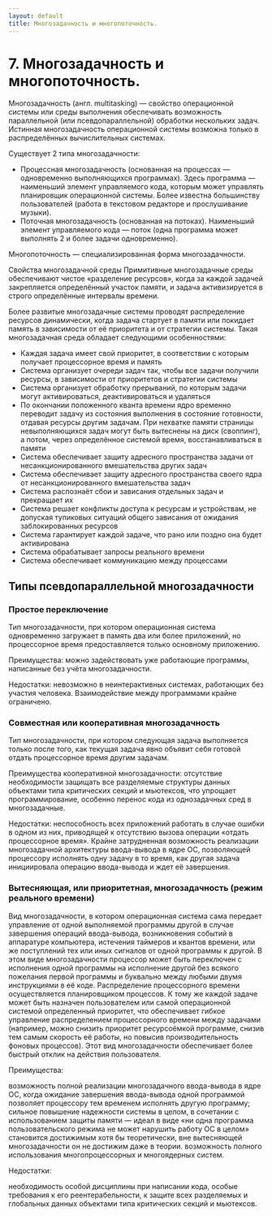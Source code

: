 ```yaml
---
layout: default
title: Многозадачность и многопоточность.
---
```


# 7. Многозадачность и многопоточность.

Многозадачность (англ. multitasking) — свойство операционной системы или среды выполнения обеспечивать возможность параллельной (или псевдопараллельной) обработки нескольких задач. Истинная многозадачность операционной системы возможна только в распределённых вычислительных системах.

Существует 2 типа многозадачности:

* Процессная многозадачность (основанная на процессах — одновременно выполняющихся программах). Здесь программа — наименьший элемент управляемого кода, которым может управлять планировщик операционной системы. Более известна большинству пользователей (работа в текстовом редакторе и прослушивание музыки).
* Поточная многозадачность (основанная на потоках). Наименьший элемент управляемого кода — поток (одна программа может выполнять 2 и более задачи одновременно).

Многопоточность — специализированная форма многозадачности.

Свойства многозадачной среды
Примитивные многозадачные среды обеспечивают чистое «разделение ресурсов», когда за каждой задачей закрепляется определённый участок памяти, и задача активизируется в строго определённые интервалы времени.

Более развитые многозадачные системы проводят распределение ресурсов динамически, когда задача стартует в памяти или покидает память в зависимости от её приоритета и от стратегии системы. Такая многозадачная среда обладает следующими особенностями:

* Каждая задача имеет свой приоритет, в соответствии с которым получает процессорное время и память
* Система организует очереди задач так, чтобы все задачи получили ресурсы, в зависимости от приоритетов и стратегии системы
* Система организует обработку прерываний, по которым задачи могут активироваться, деактивироваться и удаляться
* По окончании положенного кванта времени ядро временно переводит задачу из состояния выполнения в состояние готовности, отдавая ресурсы другим задачам. При нехватке памяти страницы невыполняющихся задач могут быть вытеснены на диск (своппинг), а потом, через определённое системой время, восстанавливаться в памяти
* Система обеспечивает защиту адресного пространства задачи от несанкционированного вмешательства других задач
* Система обеспечивает защиту адресного пространства своего ядра от несанкционированного вмешательства задач
* Система распознаёт сбои и зависания отдельных задач и прекращает их
* Система решает конфликты доступа к ресурсам и устройствам, не допуская тупиковых ситуаций общего зависания от ожидания заблокированных ресурсов
* Система гарантирует каждой задаче, что рано или поздно она будет активирована
* Система обрабатывает запросы реального времени
* Система обеспечивает коммуникацию между процессами

## Типы псевдопараллельной многозадачности

### Простое переключение

Тип многозадачности, при котором операционная система одновременно загружает в память два или более приложений, но процессорное время предоставляется только основному приложению.

Преимущества: можно задействовать уже работающие программы, написанные без учёта многозадачности.

Недостатки: невозможно в неинтерактивных системах, работающих без участия человека. Взаимодействие между программами крайне ограничено.

### Совместная или кооперативная многозадачность

Тип многозадачности, при котором следующая задача выполняется только после того, как текущая задача явно объявит себя готовой отдать процессорное время другим задачам. 

Преимущества кооперативной многозадачности: отсутствие необходимости защищать все разделяемые структуры данных объектами типа критических секций и мьютексов, что упрощает программирование, особенно перенос кода из однозадачных сред в многозадачные.

Недостатки: неспособность всех приложений работать в случае ошибки в одном из них, приводящей к отсутствию вызова операции «отдать процессорное время». Крайне затрудненная возможность реализации многозадачной архитектуры ввода-вывода в ядре ОС, позволяющей процессору исполнять одну задачу в то время, как другая задача инициировала операцию ввода-вывода и ждет её завершения.

### Вытесняющая, или приоритетная, многозадачность (режим реального времени)

Вид многозадачности, в котором операционная система сама передает управление от одной выполняемой программы другой в случае завершения операций ввода-вывода, возникновения событий в аппаратуре компьютера, истечения таймеров и квантов времени, или же поступлений тех или иных сигналов от одной программы к другой. В этом виде многозадачности процессор может быть переключен с исполнения одной программы на исполнение другой без всякого пожелания первой программы и буквально между любыми двумя инструкциями в её коде. Распределение процессорного времени осуществляется планировщиком процессов. К тому же каждой задаче может быть назначен пользователем или самой операционной системой определенный приоритет, что обеспечивает гибкое управление распределением процессорного времени между задачами (например, можно снизить приоритет ресурсоёмкой программе, снизив тем самым скорость её работы, но повысив производительность фоновых процессов). Этот вид многозадачности обеспечивает более быстрый отклик на действия пользователя.

Преимущества:

возможность полной реализации многозадачного ввода-вывода в ядре ОС, когда ожидание завершения ввода-вывода одной программой позволяет процессору тем временем исполнять другую программу;
cильное повышение надежности системы в целом, в сочетании с использованием защиты памяти — идеал в виде «ни одна программа пользовательского режима не может нарушить работу ОС в целом» становится достижимым хотя бы теоретически, вне вытесняющей многозадачности он не достижим даже в теории.
возможность полного использования многопроцессорных и многоядерных систем.

Недостатки:

необходимость особой дисциплины при написании кода, особые требования к его реентерабельности, к защите всех разделяемых и глобальных данных объектами типа критических секций и мьютексов.